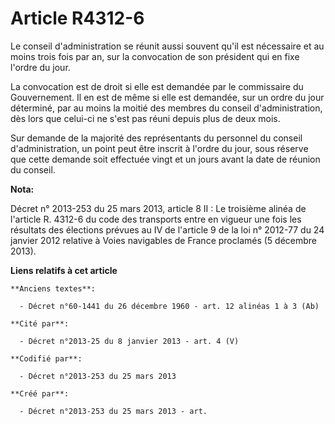 # Article R4312-6

Le conseil d'administration se réunit aussi souvent qu'il est nécessaire et au moins trois fois par an, sur la convocation de
son président qui en fixe l'ordre du jour.

La convocation est de droit si elle est demandée par le commissaire du Gouvernement. Il en est de même si elle est demandée,
sur un ordre du jour déterminé, par au moins la moitié des membres du conseil d'administration, dès lors que celui-ci ne
s'est pas réuni depuis plus de deux mois.

Sur demande de la majorité des représentants du personnel du conseil d'administration, un point peut être inscrit à l'ordre
du jour, sous réserve que cette demande soit effectuée vingt et un jours avant la date de réunion du conseil.

**Nota:**

Décret n° 2013-253 du 25 mars 2013, article 8 II : Le troisième alinéa de l'article R. 4312-6  du code des transports entre
en vigueur une fois les résultats des  élections prévues au IV de l'article 9 de la loi n° 2012-77 du 24  janvier 2012
relative à Voies navigables de France proclamés (5 décembre 2013).

**Liens relatifs à cet article**

	**Anciens textes**:

	  - Décret n°60-1441 du 26 décembre 1960 - art. 12 alinéas 1 à 3 (Ab)

	**Cité par**:

	  - Décret n°2013-25 du 8 janvier 2013 - art. 4 (V)

	**Codifié par**:

	  - Décret n°2013-253 du 25 mars 2013

	**Créé par**:

	  - Décret n°2013-253 du 25 mars 2013 - art.
